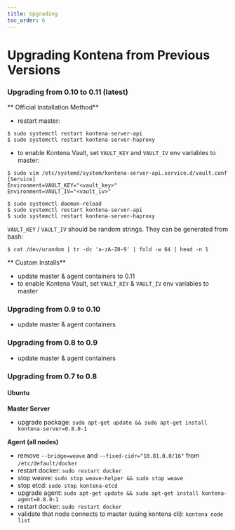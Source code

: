 ```yaml
---
title: Upgrading
toc_order: 6
---
```


# Upgrading Kontena from Previous Versions

### Upgrading from 0.10 to 0.11 (latest)

** Official Installation Method**

- restart master:

```
$ sudo systemctl restart kontena-server-api
$ sudo systemctl restart kontena-server-haproxy
```

- to enable Kontena Vault, set `VAULT_KEY` and `VAULT_IV` env variables to master:

```
$ sudo vim /etc/systemd/system/kontena-server-api.service.d/vault.conf
[Service]
Environment=VAULT_KEY="<vault_key>"
Environment=VAULT_IV="<vault_iv>"

$ sudo systemctl daemon-reload
$ sudo systemctl restart kontena-server-api
$ sudo systemctl restart kontena-server-haproxy
```

`VAULT_KEY` / `VAULT_IV` should be random strings. They can be generated from bash:

```
$ cat /dev/urandom | tr -dc 'a-zA-Z0-9' | fold -w 64 | head -n 1
```

** Custom Installs**
- update master & agent containers to 0.11
- to enable Kontena Vault, set `VAULT_KEY` & `VAULT_IV` env variables to master

### Upgrading from 0.9 to 0.10

- update master & agent containers

### Upgrading from 0.8 to 0.9

- update master & agent containers

### Upgrading from 0.7 to 0.8

#### Ubuntu

**Master Server**

- upgrade package: `sudo apt-get update && sudo apt-get install kontena-server=0.8.0-1`

**Agent (all nodes)**

- remove `--bridge=weave` and `--fixed-cidr="10.81.0.0/16"` from `/etc/default/docker`
- restart docker: `sudo restart docker`
- stop weave: `sudo stop weave-helper && sudo stop weave`
- stop etcd: `sudo stop kontena-etcd`
- upgrade agent: `sudo apt-get update && sudo apt-get install kontena-agent=0.8.0-1`
- restart docker: `sudo restart docker`
- validate that node connects to master (using kontena cli): `kontena node list`
